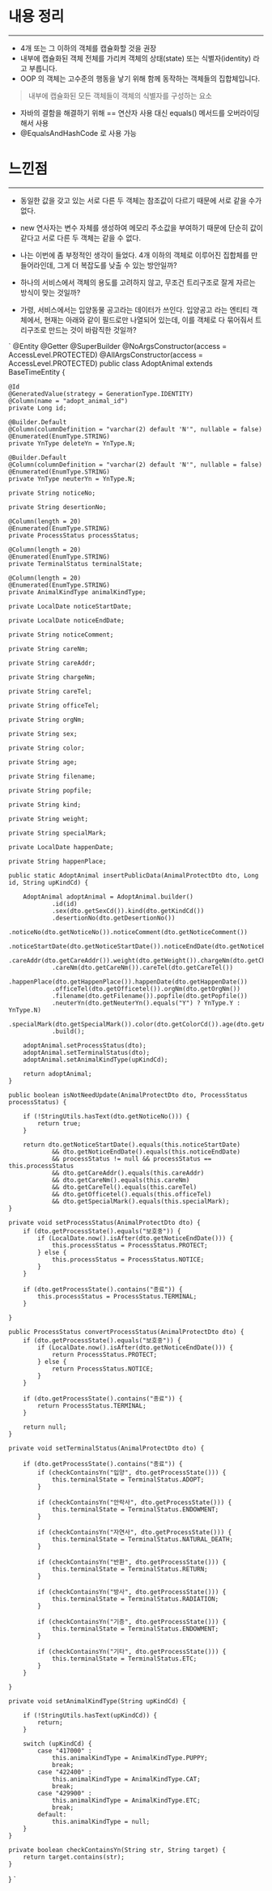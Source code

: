 # 내용 정리

---


- 4개 또는 그 이하의 객체를 캡슐화할 것을 권장
- 내부에 캡슐화된 객체 전체를 가리켜 객체의 상태(state) 또는 식별자(identity) 라고 부릅니다.
- OOP 의 객체는 고수준의 행동을 낳기 위해 함께 동작하는 객체들의 집합체입니다.


> 내부에 캡슐화된 모든 객체들이 객체의 식별자를 구성하는 요소

* 자바의 결함을 해결하기 위해 == 연산자 사용 대신 equals() 메서드를 오버라이딩 해서 사용
* @EqualsAndHashCode 로 사용 가능


# 느낀점

---

- 동일한 값을 갖고 있는 서로 다른 두 객체는 참조값이 다르기 때문에 서로 같을 수가 없다.
- new 연사자는 변수 자체를 생성하여 메모리 주소값을 부여하기 때문에 단순히 값이 같다고 서로 다른 두 객체는 같을 수 없다.

- 나는 이번에 좀 부정적인 생각이 들었다. 4개 이하의 객체로 이루어진 집합체를 만들어라인데, 그게 더 복잡도를 낮출 수 있는 방안일까?
- 하나의 서비스에서 객체의 용도를 고려하지 않고, 무조건 트리구조로 잘게 자르는 방식이 맞는 것일까?
- 가령, 서비스에서는 입양동물 공고라는 데이터가 쓰인다. 입양공고 라는 엔티티 객체에서, 현재는 아래와 같이 필드로만 나열되어 있는데, 
  이를 객체로 다 묶어줘서 트리구조로 만드는 것이 바람직한 것일까?
  
`
@Entity
@Getter
@SuperBuilder
@NoArgsConstructor(access = AccessLevel.PROTECTED)
@AllArgsConstructor(access = AccessLevel.PROTECTED)
public class AdoptAnimal extends BaseTimeEntity {

    @Id
    @GeneratedValue(strategy = GenerationType.IDENTITY)
    @Column(name = "adopt_animal_id")
    private Long id;

    @Builder.Default
    @Column(columnDefinition = "varchar(2) default 'N'", nullable = false)
    @Enumerated(EnumType.STRING)
    private YnType deleteYn = YnType.N;

    @Builder.Default
    @Column(columnDefinition = "varchar(2) default 'N'", nullable = false)
    @Enumerated(EnumType.STRING)
    private YnType neuterYn = YnType.N;

    private String noticeNo;

    private String desertionNo;

    @Column(length = 20)
    @Enumerated(EnumType.STRING)
    private ProcessStatus processStatus;

    @Column(length = 20)
    @Enumerated(EnumType.STRING)
    private TerminalStatus terminalState;

    @Column(length = 20)
    @Enumerated(EnumType.STRING)
    private AnimalKindType animalKindType;

    private LocalDate noticeStartDate;

    private LocalDate noticeEndDate;

    private String noticeComment;

    private String careNm;

    private String careAddr;

    private String chargeNm;

    private String careTel;

    private String officeTel;

    private String orgNm;

    private String sex;

    private String color;

    private String age;

    private String filename;

    private String popfile;

    private String kind;

    private String weight;

    private String specialMark;

    private LocalDate happenDate;

    private String happenPlace;

    public static AdoptAnimal insertPublicData(AnimalProtectDto dto, Long id, String upKindCd) {

        AdoptAnimal adoptAnimal = AdoptAnimal.builder()
                .id(id)
                .sex(dto.getSexCd()).kind(dto.getKindCd())
                .desertionNo(dto.getDesertionNo())
                .noticeNo(dto.getNoticeNo()).noticeComment(dto.getNoticeComment())
                .noticeStartDate(dto.getNoticeStartDate()).noticeEndDate(dto.getNoticeEndDate())
                .careAddr(dto.getCareAddr()).weight(dto.getWeight()).chargeNm(dto.getChargeNm())
                .careNm(dto.getCareNm()).careTel(dto.getCareTel())
                .happenPlace(dto.getHappenPlace()).happenDate(dto.getHappenDate())
                .officeTel(dto.getOfficetel()).orgNm(dto.getOrgNm())
                .filename(dto.getFilename()).popfile(dto.getPopfile())
                .neuterYn(dto.getNeuterYn().equals("Y") ? YnType.Y : YnType.N)
                .specialMark(dto.getSpecialMark()).color(dto.getColorCd()).age(dto.getAge())
                .build();

        adoptAnimal.setProcessStatus(dto);
        adoptAnimal.setTerminalStatus(dto);
        adoptAnimal.setAnimalKindType(upKindCd);

        return adoptAnimal;
    }

    public boolean isNotNeedUpdate(AnimalProtectDto dto, ProcessStatus processStatus) {

        if (!StringUtils.hasText(dto.getNoticeNo())) {
            return true;
        }

        return dto.getNoticeStartDate().equals(this.noticeStartDate)
                && dto.getNoticeEndDate().equals(this.noticeEndDate)
                && processStatus != null && processStatus == this.processStatus
                && dto.getCareAddr().equals(this.careAddr)
                && dto.getCareNm().equals(this.careNm)
                && dto.getCareTel().equals(this.careTel)
                && dto.getOfficetel().equals(this.officeTel)
                && dto.getSpecialMark().equals(this.specialMark);
    }

    private void setProcessStatus(AnimalProtectDto dto) {
        if (dto.getProcessState().equals("보호중")) {
            if (LocalDate.now().isAfter(dto.getNoticeEndDate())) {
                this.processStatus = ProcessStatus.PROTECT;
            } else {
                this.processStatus = ProcessStatus.NOTICE;
            }
        }

        if (dto.getProcessState().contains("종료")) {
            this.processStatus = ProcessStatus.TERMINAL;
        }

    }

    public ProcessStatus convertProcessStatus(AnimalProtectDto dto) {
        if (dto.getProcessState().equals("보호중")) {
            if (LocalDate.now().isAfter(dto.getNoticeEndDate())) {
                return ProcessStatus.PROTECT;
            } else {
                return ProcessStatus.NOTICE;
            }
        }

        if (dto.getProcessState().contains("종료")) {
            return ProcessStatus.TERMINAL;
        }

        return null;
    }

    private void setTerminalStatus(AnimalProtectDto dto) {

        if (dto.getProcessState().contains("종료")) {
            if (checkContainsYn("입양", dto.getProcessState())) {
                this.terminalState = TerminalStatus.ADOPT;
            }

            if (checkContainsYn("안락사", dto.getProcessState())) {
                this.terminalState = TerminalStatus.ENDOWMENT;
            }

            if (checkContainsYn("자연사", dto.getProcessState())) {
                this.terminalState = TerminalStatus.NATURAL_DEATH;
            }

            if (checkContainsYn("반환", dto.getProcessState())) {
                this.terminalState = TerminalStatus.RETURN;
            }

            if (checkContainsYn("방사", dto.getProcessState())) {
                this.terminalState = TerminalStatus.RADIATION;
            }

            if (checkContainsYn("기증", dto.getProcessState())) {
                this.terminalState = TerminalStatus.ENDOWMENT;
            }

            if (checkContainsYn("기타", dto.getProcessState())) {
                this.terminalState = TerminalStatus.ETC;
            }
        }

    }

    private void setAnimalKindType(String upKindCd) {

        if (!StringUtils.hasText(upKindCd)) {
            return;
        }

        switch (upKindCd) {
            case "417000" :
                this.animalKindType = AnimalKindType.PUPPY;
                break;
            case "422400" :
                this.animalKindType = AnimalKindType.CAT;
                break;
            case "429900" :
                this.animalKindType = AnimalKindType.ETC;
                break;
            default:
                this.animalKindType = null;
        }
    }

    private boolean checkContainsYn(String str, String target) {
        return target.contains(str);
    }
}
`
